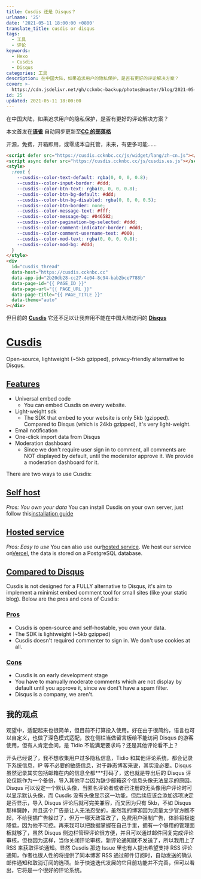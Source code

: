 ```yaml
---
title: Cusdis 还是 Disqus？
urlname: '25'
date: '2021-05-11 18:00:00 +0800'
translate_title: cusdis or disqus
tags:
  - 工具
  - 评论
keywords:
  - Hexo
  - Cusdis
  - Disqus
categories: 工具
description: 在中国大陆，如果追求用户的隐私保护，是否有更好的评论解决方案？
cover: >-
  https://cdn.jsdelivr.net/gh/ccknbc-backup/photos@master/blog/2021-05-11~19-58-44.webp
id: 25
updated: 2021-05-11 18:00:00
---
```


在中国大陆，如果追求用户的隐私保护，是否有更好的评论解决方案？

本文首发在[**语雀**](https://www.yuque.com/ccknbc/blog/25)
自动同步更新至[**CC 的部落格**](https://blog.ccknbc.cc/posts/cusdis-or-disqus)

开源，免费，开箱即用，或零成本自托管，未来，有更多可能……

```html
<script defer src="https://cusdis.ccknbc.cc/js/widget/lang/zh-cn.js"></script>
<script async defer src="https://cusdis.ccknbc.cc/js/cusdis.es.js"></script>
<style>
  :root {
    --cusdis--color-text-default: rgba(0, 0, 0, 0.8);
    --cusdis--color-input-border: #ddd;
    --cusdis--color-btn-text: rgba(0, 0, 0, 0.8);
    --cusdis--color-btn-bg-default: #ddd;
    --cusdis--color-btn-bg-disabled: rgba(0, 0, 0, 0.5);
    --cusdis--color-btn-border: none;
    --cusdis--color-message-text: #fff;
    --cusdis--color-message-bg: #046582;
    --cusdis--color-pagination-bg-selected: #ddd;
    --cusdis--color-comment-indicator-border: #ddd;
    --cusdis--color-comment-username-text: #000;
    --cusdis--color-mod-text: rgba(0, 0, 0, 0.8);
    --cusdis--color-mod-bg: #ddd;
  }
</style>
<div
  id="cusdis_thread"
  data-host="https://cusdis.ccknbc.cc"
  data-app-id="2b20db28-cc27-4e04-8c94-bab2bce7788b"
  data-page-id="{{ PAGE_ID }}"
  data-page-url="{{ PAGE_URL }}"
  data-page-title="{{ PAGE_TITLE }}"
  data-theme="auto"
></div>
```

<script defer src="https://cusdis.ccknbc.cc/js/widget/lang/zh-cn.js"></script><script async defer src="https://cusdis.ccknbc.cc/js/cusdis.es.js"></script>
<div id="cusdis_thread"
  data-host="https://cusdis.ccknbc.cc"
  data-app-id="2b20db28-cc27-4e04-8c94-bab2bce7788b"
  data-page-id="{{ PAGE_ID }}"
  data-page-url="{{ PAGE_URL }}"
  data-page-title="{{ PAGE_TITLE }}"
></div>

但目前的 [**Cusdis**](https://cusdis.com/) 它还不足以让我弃用不能在中国大陆访问的 [**Disqus**](https://disqus.com)

# [Cusdis](https://cusdis.com/doc#/?id=cusdis)

Open-source, lightweight (~5kb gzipped), privacy-friendly alternative to Disqus.

## [Features](https://cusdis.com/doc#/?id=features)

- Universal embed code
  - You can embed Cusdis on every website.
- Light-weight sdk
  - The SDK that embed to your website is only 5kb (gzipped). Compared to Disqus (which is 24kb gzipped), it's very light-weight.
- Email notification
- One-click import data from Disqus
- Moderation dashboard
  - Since we don't require user sign in to comment, all comments are NOT displayed by default, until the moderator approve it. We provide a moderation dashboard for it.

There are two ways to use Cusdis:

## [Self host](https://cusdis.com/doc#/?id=self-host)

_Pros: You own your data_
You can install Cusdis on your own server, just follow this[installation guide](https://cusdis.com/doc#/self-host/vercel)

## [Hosted service](https://cusdis.com/doc#/?id=hosted-service)

_Pros: Easy to use_
You can also use our[hosted service](https://cusdis.com/dashboard). We host our service on[Vercel](https://vercel.com/), the data is stored on a PostgreSQL database.

## [Compared to Disqus](https://cusdis.com/doc#/?id=compared-to-disqus)

Cusdis is not designed for a FULLY alternative to Disqus, it's aim to implement a minimist embed comment tool for small sites (like your static blog).
Below are the pros and cons of Cusdis:

### [Pros](https://cusdis.com/doc#/?id=pros)

- Cusdis is open-source and self-hostable, you own your data.
- The SDK is lightweight (~5kb gzipped)
- Cusdis doesn't required commenter to sign in. We don't use cookies at all.

### [Cons](https://cusdis.com/doc#/?id=cons)

- Cusdis is on early development stage
- You have to manually moderate comments which are not display by default until you approve it, since we dont't have a spam filter.
- Disqus is a company, we aren't.

## 我的观点

观望中，适配起来也很简单，但目前不打算投入使用。好在由于很简约，语言也可以自定义，也做了深色模式适配，放在侧栏当做留言板给不能访问 Disqus 的游客使用，但有人肯定会问，是 Tidio 不能满足要求吗？还是其他评论看不上？

开头已经说了，我不想收集用户过多隐私信息，Tidio 和其他评论系统，都会记录下系统信息，IP 等不必要的敏感信息，对于静态博客来说，其实没必要。Disqus 虽然记录其实包括邮箱在内的信息全都\*\*\*打码了，这也就是导出后的 Disqus 评论仅能作为一个备份，导入其他平台因为缺少邮箱这个信息头像无法显示的原因。Disqus 可以设定一个默认头像，当匿名评论者或者已注册的无头像用户评论时可以显示默认头像，而 Cusdis 没有头像显示这一功能，但后续应该会添加选项决定是否显示，导入 Disqus 评论后就可完美兼容，而又因为只有 5kb，不如 Disqus 那样臃肿，并且这个广告是让人无法忍受的，虽然我的博客因为流量太少官方瞧不起，不给我插广告躲过了，但万一哪天政策改了，免费用户强制广告，体验将极速降低，因为他不可控。再来我可以把数据掌握在自己手里，拥有一个够用的管理面板就够了，虽然 Disqus 侧边栏管理评论很方便，并且可以通过邮件回复完成评论审核，但也因为这样，当你关闭评论审核，新评论通知就不发送了，所以我用上了 RSS 来获取评论通知。显然 Cusdis 那边 Issue 里也有人提出希望支持 RSS 评论通知，作者也很人性的将提供了同本博客 RSS 通过邮件订阅时，自动发送的确认邮件通知和取消订阅的选项。处于快速迭代发展的它目前功能并不完善，但可以看出，它将是一个很好的评论系统。

